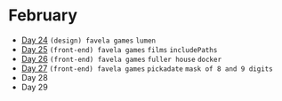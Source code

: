 # February

 - [Day 24](02-24-2016.md) `(design) favela games` `lumen`
 - [Day 25](02-25-2016.md) `(front-end) favela games` `films` `includePaths`
 - [Day 26](02-26-2016.md) `(front-end) favela games` `fuller house`  `docker` 
 - [Day 27](02-26-2016.md) `(front-end) favela games` `pickadate` `mask of 8 and 9 digits`
 - Day 28
 - Day 29
